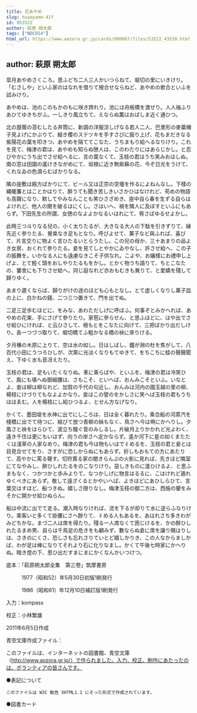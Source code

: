 ```yaml
---
title: 花あやめ
slug: huaayame-41f
id: 053522
author: 萩原 朔太郎
tags: ["NDC914"]
html_url: https://www.aozora.gr.jp/cards/000067/files/53522_43530.html
---
```


## author: 萩原 朔太郎

皐月あやめさくころ。思ふどち二人三人かいつらねて、堀切の里にいきけり。「むさしや」といふ家のはなれを借りて根合せならねど、あやめの歌合といふを試みけり。

あやめは、池のこのもかのもに咲き誇れり。池には舟板橋を渡せり。人人袖ふりあひてゆきちがふ。一しきり風立ちて、えならぬ薫はおばしま近く通ひつ。

北の屋蔭の苔むしたる井筒に、新調の洋服涼しげなる若人二人、巴里形の麥藁帽子見よげにかぶりて、細き櫻のステツキを手すさびに振り上げ、花もまだきなる紫陽花の葉を叩きつ、あやめを隔ててこなた、うちまもり給へるなりけり。これを見て、梅津の君は、あやめも知らぬ戀人は、このわたりにはあらじかし。と忍びやかにうち出でさせ給へるに、言の葉なくて、玉枝の君はうち笑みおはしぬ。南の窓は田園の遙けきながめにて、垣根に近き駒紫蘇の花、今ぞ日光をうけて、くれなゐの色滴らむばかりなる。

隣の座敷は殿方ばかりにて、ビール又は正宗の空壜を作るによねんなし。下樣の繩暖簾とはことかはりて、醉うても聞き苦しきいさかひはなけれど、苟めの物語も高聲になり、默してやみなんことも笑ひさざめき、座中自ら春を生ずる自らはよけれど、他人の閑を破るはにくし。さはいへ、禍を隣人に及ぼすといふにもあらず。下田先生の所謂、女徳のなよよかなるいはれにて、宥さばゆるせよかし。

此時三つ斗りなる兒の、小く太りたるが、大きなる大人の下駄を引きずりて、縁先近く參りたる、覺束なき足もとなり。呼びよせて、菓子など與ふれば、喜びて、片言交りに物よく言ひたるいとらうたし。この兒の母か、三十あまりの品よき女房、おくれて參りたる。妾を見てしとやかにゐやなし、許させ給へ、この子の振舞を。いかなる人にも遠慮なきこそ子供なれ。こよや、お孃樣にお禮申し上げよ、とて輕く頭をおしやりたるもをかし。とかく物うち語りて、ちとこなたの、窶舍にも下りさせ給へ。同じ庭なれど亦おもむきも異りて、と愛嬌を殘して歸りゆく。

あまり遲くならば、歸りがけの途のほども心もとなし。とて虚しくなりし菓子皿の上に、白かねの錢、二つ三つ置きて、門を出でぬ。

二足三足歩むほどに、をみな、あわただしげに呼ばふ。何事ぞとみかへれば、あやめの花束、手にさげて參りたり。家苞に參らせん、と思ふほどに、はや出でさせ給ひにければ、と云ひさして、根もとをこなたに向けて、三把ばかり出だしけり。各一つづつ取りて、堀切橋てふ粗かなる橋の袂に來りける。

夕月榛の木原に上りて、空は水の如し。日はしばし、鐘が淵の杜を焦がして、八百代小田にうつろひしが、次第に光淡くなりもてゆきて、をちこちに蛙の聲聲聞え、下ゆく水も音冴えたり。

玉枝の君は、足もいたくなりぬ。車に乘らばや、といふを、梅津の君は冷笑ひて、風にも堪へぬ御細腰は、さもこそ、といへば、おんみこそといふ。いなとよ、妾は柳は柳なれど、加賀の千代の句近し、おんみは河内の國玉越の里の柳、楊枝にけづりてもなよよかなり。妾はこの譬のをかしさに笑へば玉枝の君もうちほほゑむ。人を楊枝にし給ひつるよ、とせん方なげなり。

かくて、墨田堤を水神に出でにしころは、日は全く暮れたり。乘合船の河蒸汽を棧橋に出でて待つに、結びて放つ青柳の絲もなく、鳥さへ今は塒にかへりし。夕風さと袂をはらひて、波立ち騷ぐ音のみしるし。片破月上りかかれど光よわく、遠き千住は更にもいはず、向うの岸さへ定かならず。遙か河下に星の如くまたたくは淺草の人家なめり。梅津の君も今は物もいはで彳めるを、玉枝の君と妾とは目見合せてをり、さすがに恐しからぬにもあらず。折しもおもての方にあたりて、高やかに罵る聲す。切符賣る家の闇きらんぷの火影に見れば、先きほど隣室にてなやみし、醉ひしれたるをのこなりけり。惡しきものに逢ひけるよ、と思ふまもなく、つかつかと歩みよりて、なつかしげに物言はるるに、こはけれど遁れゆくべきにあらず。敬して遠ざくるとかやいへば、よきほどにあひしらひて、言葉交はすほど、船つきぬ。嬉しさ限りなし。梅津玉枝の御二方は、西施の顰をみそかに開かせ給ひぬらん。

船は中流に出でて走る。潮入時なりければ、流を下るが却りて水に逆らふなりけり。乘客いと多くて掛腰にさへ餘りて、彳める人もあるを、あはれさち多きわがみどちかな。まづ二人は席を得たり。殘る一人席なくて困じけるを、かの醉ひしれたるまめ男、自らは千鳥足の危きをも顧みず、數ならぬ妾に席を讓り賜はりしは、さきのにくさ、恐しさも忘れさりていとど嬉しかりき、この人なからましかば、わが足は棒になりてそれより石に化りなまし。かくて午後七時家にかへりぬ。暗き燈の下、思ひ出だすまにまにかくなんかいつけつ。













底本：「萩原朔太郎全集　第三卷」筑摩書房

　　　1977（昭和52）年5月30日初版1刷発行

　　　1986（昭和61）年12月10日補訂版1刷発行

入力：kompass

校正：小林繁雄

2011年6月5日作成

青空文庫作成ファイル：

このファイルは、インターネットの図書館、青空文庫（http://www.aozora.gr.jp/）で作られました。入力、校正、制作にあたったのは、ボランティアの皆さんです。











●表記について


	このファイルは W3C 勧告 XHTML1.1 にそった形式で作成されています。







●図書カード